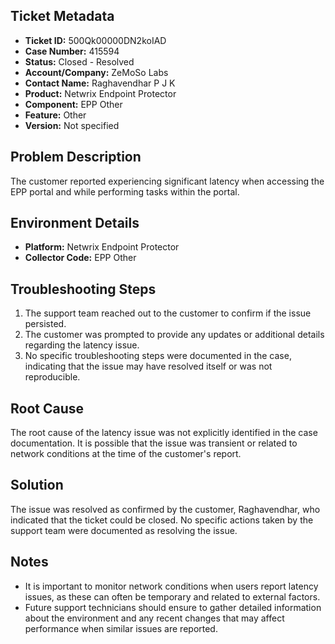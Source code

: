 ## Ticket Metadata
- **Ticket ID:** 500Qk00000DN2koIAD
- **Case Number:** 415594
- **Status:** Closed - Resolved
- **Account/Company:** ZeMoSo Labs
- **Contact Name:** Raghavendhar P J K
- **Product:** Netwrix Endpoint Protector
- **Component:** EPP Other
- **Feature:** Other
- **Version:** Not specified

## Problem Description
The customer reported experiencing significant latency when accessing the EPP portal and while performing tasks within the portal.

## Environment Details
- **Platform:** Netwrix Endpoint Protector
- **Collector Code:** EPP Other

## Troubleshooting Steps
1. The support team reached out to the customer to confirm if the issue persisted.
2. The customer was prompted to provide any updates or additional details regarding the latency issue.
3. No specific troubleshooting steps were documented in the case, indicating that the issue may have resolved itself or was not reproducible.

## Root Cause
The root cause of the latency issue was not explicitly identified in the case documentation. It is possible that the issue was transient or related to network conditions at the time of the customer's report.

## Solution
The issue was resolved as confirmed by the customer, Raghavendhar, who indicated that the ticket could be closed. No specific actions taken by the support team were documented as resolving the issue.

## Notes
- It is important to monitor network conditions when users report latency issues, as these can often be temporary and related to external factors.
- Future support technicians should ensure to gather detailed information about the environment and any recent changes that may affect performance when similar issues are reported.
